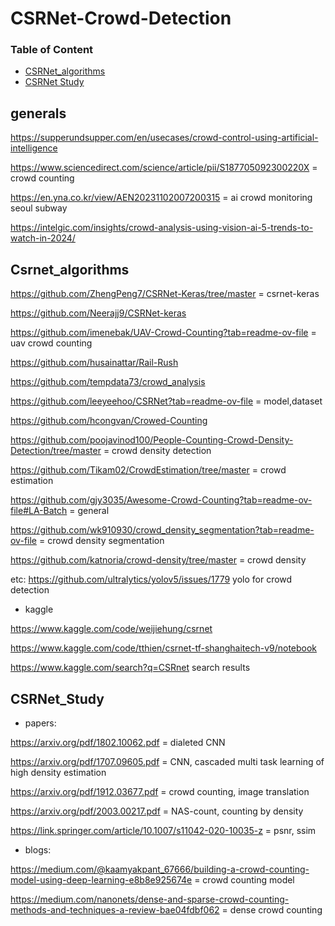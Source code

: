 # CSRNet-Crowd-Detection
### Table of Content 

* [CSRNet_algorithms](#csrnet_algorithms) 
* [CSRNet Study](#csrnet_study) 
 
## generals 

https://supperundsupper.com/en/usecases/crowd-control-using-artificial-intelligence

https://www.sciencedirect.com/science/article/pii/S187705092300220X  =  crowd counting

https://en.yna.co.kr/view/AEN20231102007200315  = ai crowd monitoring seoul subway

https://intelgic.com/insights/crowd-analysis-using-vision-ai-5-trends-to-watch-in-2024/ 

 




## Csrnet_algorithms

https://github.com/ZhengPeng7/CSRNet-Keras/tree/master  = csrnet-keras  

https://github.com/Neerajj9/CSRNet-keras

https://github.com/imenebak/UAV-Crowd-Counting?tab=readme-ov-file  = uav crowd counting

https://github.com/husainattar/Rail-Rush 

https://github.com/tempdata73/crowd_analysis

https://github.com/leeyeehoo/CSRNet?tab=readme-ov-file  = model,dataset

https://github.com/hcongvan/Crowed-Counting

https://github.com/poojavinod100/People-Counting-Crowd-Density-Detection/tree/master  =  crowd density detection 

https://github.com/Tikam02/CrowdEstimation/tree/master  = crowd estimation

https://github.com/gjy3035/Awesome-Crowd-Counting?tab=readme-ov-file#LA-Batch  = general

https://github.com/wk910930/crowd_density_segmentation?tab=readme-ov-file  = crowd density segmentation

https://github.com/katnoria/crowd-density/tree/master  = crowd density

etc: https://github.com/ultralytics/yolov5/issues/1779   yolo for crowd detection

- kaggle

https://www.kaggle.com/code/weijiehung/csrnet

https://www.kaggle.com/code/tthien/csrnet-tf-shanghaitech-v9/notebook

https://www.kaggle.com/search?q=CSRnet  search results
  


## CSRNet_Study

- papers:

https://arxiv.org/pdf/1802.10062.pdf  = dialeted CNN

https://arxiv.org/pdf/1707.09605.pdf  = CNN, cascaded multi task learning of high density estimation

https://arxiv.org/pdf/1912.03677.pdf  = crowd counting, image translation

https://arxiv.org/pdf/2003.00217.pdf = NAS-count, counting by density

https://link.springer.com/article/10.1007/s11042-020-10035-z   = psnr, ssim

- blogs:

https://medium.com/@kaamyakpant_67666/building-a-crowd-counting-model-using-deep-learning-e8b8e925674e  = crowd counting model

https://medium.com/nanonets/dense-and-sparse-crowd-counting-methods-and-techniques-a-review-bae04fdbf062  = dense crowd counting


